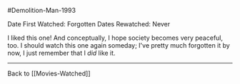 #Demolition-Man-1993

Date First Watched:  Forgotten
Dates Rewatched:  Never

I liked this one!  And conceptually, I hope society becomes very peaceful, too.  I should watch this one again someday; I've pretty much forgotten it by now, I just remember that I *did* like it.

---
Back to [[Movies-Watched]]
